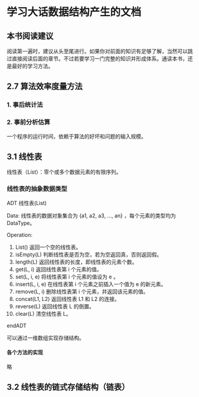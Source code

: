 # 学习大话数据结构产生的文档

## 本书阅读建议

阅读第一遍时，建议从头至尾进行。如果你对前面的知识有足够了解，当然可以跳过直接阅读后面的章节。不过若要学习一门完整的知识并形成体系。通读本书，还是最好的学习方法。


## 2.7 算法效率度量方法

### 1. 事后统计法

### 2. 事前分析估算

一个程序的运行时间，依赖于算法的好坏和问题的输入规模。

## 3.1 线性表

线性表（List）：零个或多个数据元素的有限序列。

### 线性表的抽象数据类型

ADT 线性表(List)

Data: 线性表的数据对象集合为 {a1, a2, a3, ..., an} ，每个元素的类型均为 DataType。

Operation:
1. List() 返回一个空的线性表。
2. isEmpty(L) 判断线性表是否为空，若为空返回真，否则返回假。
3. length(L) 返回线性表的长度，即线性表的元素个数。
4. get(L, i) 返回线性表第 i 个元素的值。
5. set(L, i, e) 将线性表第 i 个元素的值设为 e 。
6. insert(L, i, e) 在线性表第 i 个元素之前插入一个值为 e 的新元素。
7. remove(L, i) 删除线性表第 i 个元素，并返回该元素的值。
8. concat(L1, L2) 返回线性表 L1 和 L2 的连接。
9. reverse(L) 返回线性表 L 的倒置。
10. clear(L) 清空线性表 L。

endADT

可以通过一维数组实现存储结构。

#### 各个方法的实现

略

## 3.2 线性表的链式存储结构（链表）


